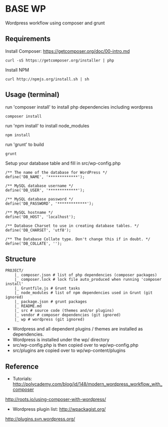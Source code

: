 # BASE WP

Wordpress workflow using composer and grunt


## Requirements
Install Composer: https://getcomposer.org/doc/00-intro.md
```
curl -sS https://getcomposer.org/installer | php
```
Install NPM
```
curl http://npmjs.org/install.sh | sh
```


## Usage (terminal)

run 'composer install' to install php dependencies including wordpress
```
composer install
```
run 'npm install' to install node_modules
```
npm install
```
run 'grunt' to build
```
grunt
```
Setup your database table and fill in src/wp-config.php
```
/** The name of the database for WordPress */
define('DB_NAME', '*************');

/** MySQL database username */
define('DB_USER', '*************');

/** MySQL database password */
define('DB_PASSWORD', '*************');

/** MySQL hostname */
define('DB_HOST', 'localhost');

/** Database Charset to use in creating database tables. */
define('DB_CHARSET', 'utf8');

/** The Database Collate type. Don't change this if in doubt. */
define('DB_COLLATE', '');
```


## Structure
```
PROJECT/
	|_ composer.json # list of php dependencies (composer packages)
	|_ composer.lock # lock file auto_produced when running 'composer install'
	|_ Gruntfile.js # Grunt tasks
	|_ node_modules # list of npm dependencies used in Grunt (git ignored)
	|_ package.json # grunt packages
	|_ README.md
	|_ src # source code (themes and/or plugins)
	|_ vendor # composer dependencies (git ignored)
	|_ wp # wordpress (git ignored)
```

- Wordpress and all dependent plugins / themes are installed as dependencies.
- Wordpress is installed under the wp/ directory
- src/wp-config.php is then copied over to wp/wp-config.php
- src/plugins are copied over to wp/wp-content/plugins



## Reference
- Tutorials:
http://polycademy.com/blog/id/148/modern_wordpress_workflow_with_composer

http://roots.io/using-composer-with-wordpress/

- Wordpress plugin list:
http://wpackagist.org/

http://plugins.svn.wordpress.org/